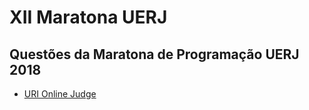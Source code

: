# XII Maratona UERJ
## Questões da Maratona de Programação UERJ 2018

* [URI Online Judge](https://www.urionlinejudge.com.br/judge/pt/problems/origin/166?fbclid=IwAR06BbkPMh-usnh8EVNgmx2WaRilWEPqFutpKQBQNhB4sz8EgsPtTxQg3aQ)
